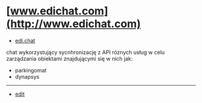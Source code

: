 # [www.edichat.com](http://www.edichat.com)

+ [edi.chat](http://www.edi.chat)


chat wykorzystujący sycnhronizację z API róznych usług w celu zarządzania obiektami znajdującymi się w nich jak:
+ parkingomat
+ dynapsys

---

+ [edit](https://github.com/edichat/www/edit/main/README.md)
